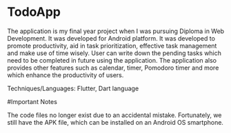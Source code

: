 # TodoApp
 
The application is my final year project when I was pursuing Diploma in Web Development. It was developed for Android platform. It was developed to promote productivity, aid in task prioritization, effective task management and make use of time wisely. User can write down the pending tasks which need to be completed in future using the application. The application also provides other features such as calendar, timer, Pomodoro timer and more which enhance the productivity of users. 

Techniques/Languages: Flutter, Dart language

#Important Notes

The code files no longer exist due to an accidental mistake. Fortunately, we still have the APK file, which can be installed on an Android OS smartphone.
